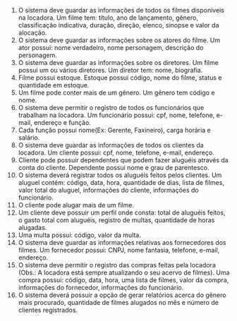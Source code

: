 1. O sistema deve guardar as informações de todos os filmes disponíveis na locadora. Um filme tem: título, ano de lançamento, gênero, classificação indicativa, duração, direção, elenco, sinopse e valor da alocação. 
2. O sistema deve guardar as informações sobre os atores do filme. Um ator possui: nome verdadeiro, nome personagem, descrição do personagem. 
3. O sistema deve guardar as informações sobre os diretores. Um filme possui um ou vários diretores. Um diretor tem: nome, biografia. 
4. Filme possui estoque. Estoque possui código, nome do filme, status e quantidade em estoque.
5. Um filme pode conter mais de um gênero. Um gênero tem código e nome.
6. O sistema deve permitir o registro de todos os funcionários que trabalham na locadora. Um funcionário possui: cpf, nome, telefone, e-mail, endereço e função.
7. Cada função possui nome(Ex: Gerente, Faxineiro), carga horária e salário.
8. O sistema deve guardar as informações de todos os clientes da locadora. Um cliente possui: cpf, nome, telefone, e-mail, endereço. 
9. Cliente pode possuir dependentes que podem fazer aluguéis através da conta do cliente. Dependente possui nome e grau de parentesco.
10. O sistema deverá registrar todos os aluguéis feitos pelos clientes. Um aluguel contém: código, data, hora, quantidade de dias, lista de filmes, valor total do aluguel, informações do cliente, informações do funcionário. 
11. O cliente pode alugar mais de um filme. 
12. Um cliente deve possuir um perfil onde consta: total de aluguéis feitos, o gasto total com aluguéis, registro de multas, quantidade de horas alugadas.  
13. Uma multa possui: código, valor da multa.
14. O sistema deve guardar as informações relativas aos fornecedores dos filmes. Um fornecedor possui:  CNPJ, nome fantasia, telefone, e-mail, endereço. 
15. O sistema deve permitir o registro das compras feitas pela locadora (Obs.: A locadora está sempre atualizando o seu acervo de filmes). Uma compra possui: código, data, hora, uma lista de filmes, valor da compra, informações do fornecedor, informações do funcionário. 
16. O sistema deverá possuir a opção de gerar relatórios acerca do gênero mais procurado, quantidade de filmes alugados no mês e número de clientes registrados.
